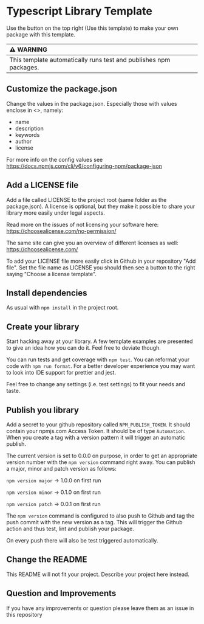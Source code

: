 # Typescript Library Template
Use the button on the top right (Use this template) to make your own package with this template.

| :warning: WARNING          |
|:----------------------------------------------------------------------|
| This template automatically runs test and publishes npm packages.     |

## Customize the package.json
Change the values in the package.json. Especially those with values enclose in <>, namely:

- name
- description
- keywords
- author
- license

For more info on the config values see https://docs.npmjs.com/cli/v6/configuring-npm/package-json

## Add a LICENSE file
Add a file called LICENSE to the project root (same folder as the package.json).
A license is optional, but they make it possible to share your library more easily under legal aspects.

Read more on the issues of not licensing your software here: https://choosealicense.com/no-permission/

The same site can give you an overview of different licenses as well: https://choosealicense.com/

To add your LICENSE file more easily click in Github in your repository "Add file". Set the file name as LICENSE you
should then see a button to the right saying "Choose a license template".

## Install dependencies
As usual with `npm install` in the project root.

## Create your library
Start hacking away at your library. A few template examples are presented to give an idea how you can do it. Feel free 
to deviate though.

You can run tests and get coverage with `npm test`. You can reformat your code with `npm run format`. For a better 
developer experience you may want to look into IDE support for prettier and jest.

Feel free to change any settings (i.e. test settings) to fit your needs and taste.

## Publish you library
Add a secret to your github repository called `NPM_PUBLISH_TOKEN`. It should contain your npmjs.com Access Token.
It should be of type `Automation`. When you create a tag with a version pattern it will trigger an automatic publish.

The current version is set to 0.0.0 on purpose, in order to get an appropriate version number with the `npm version` 
command right away. You can publish a major, minor and patch version as follows:

`npm version major` -> 1.0.0 on first run

`npm version minor` -> 0.1.0 on first run

`npm version patch` -> 0.0.1 on first run

The `npm version` command is configured to also push to Github and tag the push commit with the new version as a tag.
This will trigger the Github action and thus test, lint and publish your package.

On every push there will also be test triggered automatically.

## Change the README
This README will not fit your project. Describe your project here instead.

## Question and Improvements
If you have any improvements or question please leave them as an issue in this repository
